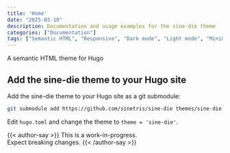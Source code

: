 ```yaml
---
title: 'Home'
date: "2025-03-10"
description: Documentation and usage examples for the sine-die theme
categories: ["Documentation"]
tags: ["Semantic HTML", "Responsive", "Dark mode", "Light mode", "Minimal CSS", "Generated color palette"]
---
```


A semantic HTML theme for Hugo

## Add the sine-die theme to your Hugo site

Add the sine-die theme to your Hugo site as a git submodule:

```bash
git submodule add https://github.com/sinetris/sine-die themes/sine-die
```

Edit `hugo.toml` and change the theme to `theme = 'sine-die'`.

{{< author-say >}}
This is a work-in-progress.\
Expect breaking changes.
{{< /author-say >}}
